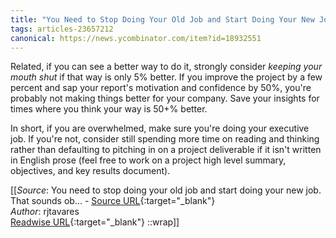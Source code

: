 ```yaml
---
title: "You Need to Stop Doing Your Old Job and Start Doing Your New Job. That Sounds Ob... (463128252)"
tags: articles-23657212
canonical: https://news.ycombinator.com/item?id=18932551
---
```


Related, if you can see a better way to do it, strongly consider *keeping your mouth shut* if that way is only 5% better. If you improve the project by a few percent and sap your report's motivation and confidence by 50%, you're probably not making things better for your company. Save your insights for times where you think your way is 50+% better.

In short, if you are overwhelmed, make sure you're doing your executive job. If you're not, consider still spending more time on reading and thinking rather than defaulting to pitching in on a project deliverable if it isn't written in English prose (feel free to work on a project high level summary, objectives, and key results document).


[[_Source_: You need to stop doing your old job and start doing your new job. That sounds ob... - [Source URL](https://news.ycombinator.com/item?id=18932551){:target="_blank"}<br>
_Author_: rjtavares<br>
[Readwise URL](https://readwise.io/open/463128252){:target="_blank"}
::wrap]]